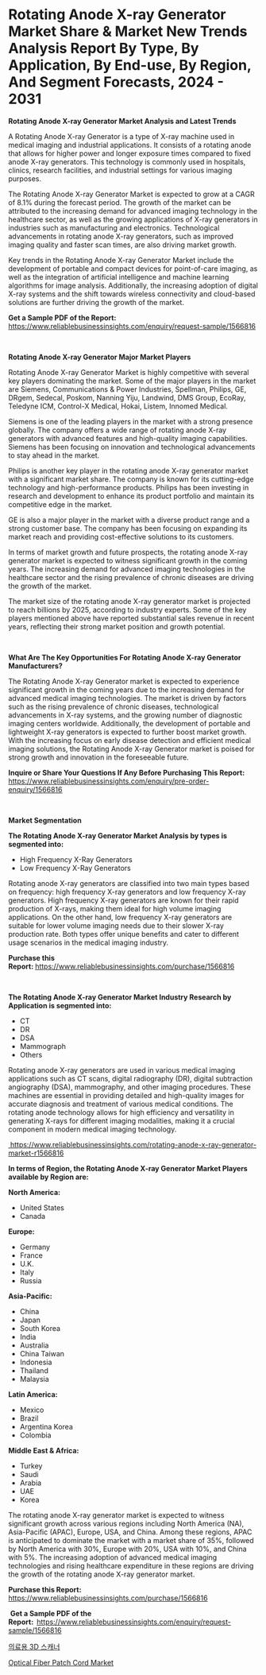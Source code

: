 <p><h1>Rotating Anode X-ray Generator Market Share & Market New Trends Analysis Report By Type, By Application, By End-use, By Region, And Segment Forecasts, 2024 - 2031</h1></p><p><strong>Rotating Anode X-ray Generator Market Analysis and Latest Trends</strong></p>
<p><p>A Rotating Anode X-ray Generator is a type of X-ray machine used in medical imaging and industrial applications. It consists of a rotating anode that allows for higher power and longer exposure times compared to fixed anode X-ray generators. This technology is commonly used in hospitals, clinics, research facilities, and industrial settings for various imaging purposes.</p><p>The Rotating Anode X-ray Generator Market is expected to grow at a CAGR of 8.1% during the forecast period. The growth of the market can be attributed to the increasing demand for advanced imaging technology in the healthcare sector, as well as the growing applications of X-ray generators in industries such as manufacturing and electronics. Technological advancements in rotating anode X-ray generators, such as improved imaging quality and faster scan times, are also driving market growth.</p><p>Key trends in the Rotating Anode X-ray Generator Market include the development of portable and compact devices for point-of-care imaging, as well as the integration of artificial intelligence and machine learning algorithms for image analysis. Additionally, the increasing adoption of digital X-ray systems and the shift towards wireless connectivity and cloud-based solutions are further driving the growth of the market.</p></p>
<p><strong>Get a Sample PDF of the Report:&nbsp;</strong> <a href="https://www.reliablebusinessinsights.com/enquiry/request-sample/1566816">https://www.reliablebusinessinsights.com/enquiry/request-sample/1566816</a></p>
<p>&nbsp;</p>
<p><strong>Rotating Anode X-ray Generator Major Market Players</strong></p>
<p><p>Rotating Anode X-ray Generator Market is highly competitive with several key players dominating the market. Some of the major players in the market are Siemens, Communications & Power Industries, Spellman, Philips, GE, DRgem, Sedecal, Poskom, Nanning Yiju, Landwind, DMS Group, EcoRay, Teledyne ICM, Control-X Medical, Hokai, Listem, Innomed Medical.</p><p>Siemens is one of the leading players in the market with a strong presence globally. The company offers a wide range of rotating anode X-ray generators with advanced features and high-quality imaging capabilities. Siemens has been focusing on innovation and technological advancements to stay ahead in the market.</p><p>Philips is another key player in the rotating anode X-ray generator market with a significant market share. The company is known for its cutting-edge technology and high-performance products. Philips has been investing in research and development to enhance its product portfolio and maintain its competitive edge in the market.</p><p>GE is also a major player in the market with a diverse product range and a strong customer base. The company has been focusing on expanding its market reach and providing cost-effective solutions to its customers.</p><p>In terms of market growth and future prospects, the rotating anode X-ray generator market is expected to witness significant growth in the coming years. The increasing demand for advanced imaging technologies in the healthcare sector and the rising prevalence of chronic diseases are driving the growth of the market.</p><p>The market size of the rotating anode X-ray generator market is projected to reach billions by 2025, according to industry experts. Some of the key players mentioned above have reported substantial sales revenue in recent years, reflecting their strong market position and growth potential.</p></p>
<p>&nbsp;</p>
<p><strong>What Are The Key Opportunities For Rotating Anode X-ray Generator Manufacturers?</strong></p>
<p><p>The Rotating Anode X-ray Generator market is expected to experience significant growth in the coming years due to the increasing demand for advanced medical imaging technologies. The market is driven by factors such as the rising prevalence of chronic diseases, technological advancements in X-ray systems, and the growing number of diagnostic imaging centers worldwide. Additionally, the development of portable and lightweight X-ray generators is expected to further boost market growth. With the increasing focus on early disease detection and efficient medical imaging solutions, the Rotating Anode X-ray Generator market is poised for strong growth and innovation in the foreseeable future.</p></p>
<p><strong>Inquire or Share Your Questions If Any Before Purchasing This Report:</strong> <a href="https://www.reliablebusinessinsights.com/enquiry/pre-order-enquiry/1566816">https://www.reliablebusinessinsights.com/enquiry/pre-order-enquiry/1566816</a></p>
<p>&nbsp;</p>
<p><strong>Market Segmentation</strong></p>
<p><strong>The Rotating Anode X-ray Generator Market Analysis by types is segmented into:</strong></p>
<p><ul><li>High Frequency X-Ray Generators</li><li>Low Frequency X-Ray Generators</li></ul></p>
<p><p>Rotating anode X-ray generators are classified into two main types based on frequency: high frequency X-ray generators and low frequency X-ray generators. High frequency X-ray generators are known for their rapid production of X-rays, making them ideal for high volume imaging applications. On the other hand, low frequency X-ray generators are suitable for lower volume imaging needs due to their slower X-ray production rate. Both types offer unique benefits and cater to different usage scenarios in the medical imaging industry.</p></p>
<p><strong>Purchase this Report:&nbsp;</strong><a href="https://www.reliablebusinessinsights.com/purchase/1566816">https://www.reliablebusinessinsights.com/purchase/1566816</a></p>
<p>&nbsp;</p>
<p><strong>The Rotating Anode X-ray Generator Market Industry Research by Application is segmented into:</strong></p>
<p><ul><li>CT</li><li>DR</li><li>DSA</li><li>Mammograph</li><li>Others</li></ul></p>
<p><p>Rotating anode X-ray generators are used in various medical imaging applications such as CT scans, digital radiography (DR), digital subtraction angiography (DSA), mammography, and other imaging procedures. These machines are essential in providing detailed and high-quality images for accurate diagnosis and treatment of various medical conditions. The rotating anode technology allows for high efficiency and versatility in generating X-rays for different imaging modalities, making it a crucial component in modern medical imaging technology.</p></p>
<p><a href="https://www.reliablebusinessinsights.com/rotating-anode-x-ray-generator-market-r1566816">&nbsp;https://www.reliablebusinessinsights.com/rotating-anode-x-ray-generator-market-r1566816</a></p>
<p><strong>In terms of Region, the Rotating Anode X-ray Generator Market Players available by Region are:</strong></p>
<p>
    <p> <strong> North America: </strong>
        <ul>
            <li>United States</li>
            <li>Canada</li>
        </ul>
        </p> 
    <p> <strong> Europe: </strong>
        <ul>
            <li>Germany</li>
            <li>France</li>
            <li>U.K.</li>
            <li>Italy</li>
            <li>Russia</li>
        </ul>
        </p> 
    <p> <strong> Asia-Pacific: </strong>
        <ul>
            <li>China</li>
            <li>Japan</li>
            <li>South Korea</li>
            <li>India</li>
            <li>Australia</li>
            <li>China Taiwan</li>
            <li>Indonesia</li>
            <li>Thailand</li>
            <li>Malaysia</li>
        </ul>
        </p> 
    <p> <strong> Latin America: </strong>
        <ul>
            <li>Mexico</li>
            <li>Brazil</li>
            <li>Argentina Korea</li>
            <li>Colombia</li>
        </ul>
        </p> 
    <p> <strong> Middle East & Africa: </strong>
        <ul>
            <li>Turkey</li>
            <li>Saudi</li>
            <li>Arabia</li>
            <li>UAE</li>
            <li>Korea</li>
        </ul>
    </p>
    </p>
<p><p>The rotating anode X-ray generator market is expected to witness significant growth across various regions including North America (NA), Asia-Pacific (APAC), Europe, USA, and China. Among these regions, APAC is anticipated to dominate the market with a market share of 35%, followed by North America with 30%, Europe with 20%, USA with 10%, and China with 5%. The increasing adoption of advanced medical imaging technologies and rising healthcare expenditure in these regions are driving the growth of the rotating anode X-ray generator market.</p></p>
<p><strong>Purchase this Report: </strong><a href="https://www.reliablebusinessinsights.com/purchase/1566816">https://www.reliablebusinessinsights.com/purchase/1566816</a></p>
<p>&nbsp;<strong>Get a Sample PDF of the Report:&nbsp;&nbsp;</strong><a href="https://www.reliablebusinessinsights.com/enquiry/request-sample/1566816">https://www.reliablebusinessinsights.com/enquiry/request-sample/1566816</a></p>
<p><strong></strong></p>
<p><p><a href="https://github.com/lkwggful07722/Market-Research-Report-List-3/blob/main/1801477126286.md">의료용 3D 스캐너</a></p><p><a href="https://issuu.com/reportprime-2/docs/optical-fiber-patch-cord-market-size-2030.pptx">Optical Fiber Patch Cord Market</a></p></p>